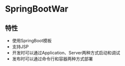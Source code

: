 # SpringBootWar

## 特性

* 使用SpringBoot模板
* 支持JSP
* 开发时可以通过Application、Server两种方式启动和调试
* 发布时可以通过命令行和容器两种方式部署